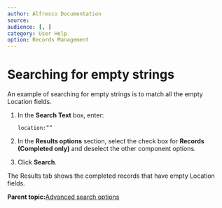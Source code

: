 ```yaml
---
author: Alfresco Documentation
source: 
audience: [, ]
category: User Help
option: Records Management
---
```


# Searching for empty strings

An example of searching for empty strings is to match all the empty Location fields.

1.  In the **Search Text** box, enter:

    `location:””`

2.  In the **Results options** section, select the check box for **Records \(Completed only\)** and deselect the other component options.

3.  Click **Search**.


The Results tab shows the completed records that have empty Location fields.

**Parent topic:**[Advanced search options](../concepts/rm-search-syntax.md)

